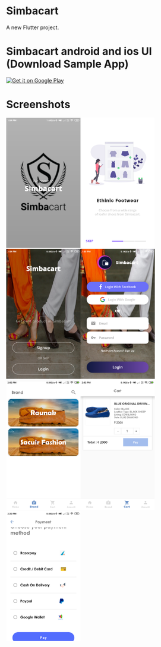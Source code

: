 # Simbacart

A new Flutter project.

# Simbacart android and ios UI (Download Sample App)

<a href=''><img alt='Get it on Google Play' src='https://play.google.com/intl/en_us/badges/images/generic/en_badge_web_generic.png' height="50px"/></a>


# Screenshots

<img src='s/1.png' width="200" height="350"/><img src='s/2.png' width="200" height="350"/><img src='s/3.png' width="200" height="350"/><img src='s/4.png' width="200" height="350"/><img src='s/5.png' width="200" height="350"/><img src='s/6.png' width="200" height="350"/><img src='s/7.png' width="200" height="350"/>



